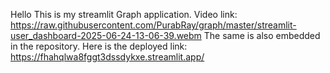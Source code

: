Hello This is my streamlit Graph application.
Video link: https://raw.githubusercontent.com/PurabRay/graph/master/streamlit-user_dashboard-2025-06-24-13-06-39.webm
The same is also embedded in the repository.
Here is the deployed link:
https://fhahqlwa8fggt3dssdykxe.streamlit.app/
